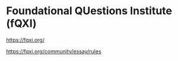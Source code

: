 # Foundational QUestions Institute (fQXI)
 https://fqxi.org/ 

 https://fqxi.org/community/essay/rules
